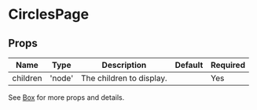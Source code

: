 # CirclesPage


## Props

Name | Type | Description | Default | Required
---|---|---|---|---
children | 'node' | The children to display. | | Yes


See [Box](https://material-ui.com/api/box/) for more props and details.